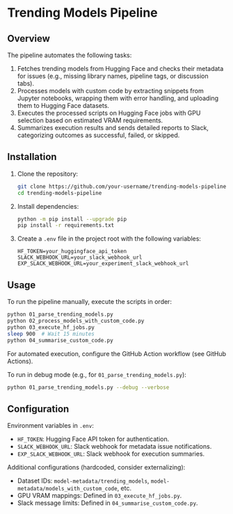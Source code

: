 # Trending Models Pipeline

## Overview

The pipeline automates the following tasks:

1. Fetches trending models from Hugging Face and checks their metadata for issues (e.g., missing library names, pipeline tags, or discussion tabs).
2. Processes models with custom code by extracting snippets from Jupyter notebooks, wrapping them with error handling, and uploading them to Hugging Face datasets.
3. Executes the processed scripts on Hugging Face jobs with GPU selection based on estimated VRAM requirements.
4. Summarizes execution results and sends detailed reports to Slack, categorizing outcomes as successful, failed, or skipped.


## Installation

1. Clone the repository:

   ```bash
   git clone https://github.com/your-username/trending-models-pipeline.git
   cd trending-models-pipeline
   ```

2. Install dependencies:

   ```bash
   python -m pip install --upgrade pip
   pip install -r requirements.txt
   ```

3. Create a `.env` file in the project root with the following variables:

   ```env
   HF_TOKEN=your_huggingface_api_token
   SLACK_WEBHOOK_URL=your_slack_webhook_url
   EXP_SLACK_WEBHOOK_URL=your_experiment_slack_webhook_url
   ```

## Usage

To run the pipeline manually, execute the scripts in order:

```bash
python 01_parse_trending_models.py
python 02_process_models_with_custom_code.py
python 03_execute_hf_jobs.py
sleep 900  # Wait 15 minutes
python 04_summarise_custom_code.py
```

For automated execution, configure the GitHub Action workflow (see GitHub Actions).

To run in debug mode (e.g., for `01_parse_trending_models.py`):

```bash
python 01_parse_trending_models.py --debug --verbose
```

## Configuration

Environment variables in `.env`:

- `HF_TOKEN`: Hugging Face API token for authentication.
- `SLACK_WEBHOOK_URL`: Slack webhook for metadata issue notifications.
- `EXP_SLACK_WEBHOOK_URL`: Slack webhook for execution summaries.

Additional configurations (hardcoded, consider externalizing):

- Dataset IDs: `model-metadata/trending_models`, `model-metadata/models_with_custom_code`, etc.
- GPU VRAM mappings: Defined in `03_execute_hf_jobs.py`.
- Slack message limits: Defined in `04_summarise_custom_code.py`.
